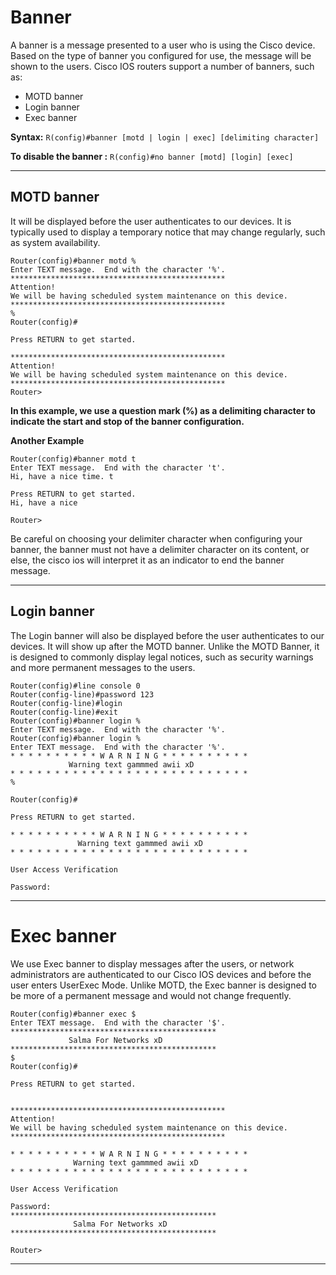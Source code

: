 # Banner

A banner is a message presented to a user who is using the Cisco device. Based on the type of banner you configured for use, the message will be shown to the users. Cisco IOS routers support a number of banners, such as:

- MOTD banner 
- Login banner
- Exec banner 


**Syntax:**  `R(config)#banner [motd | login | exec] [delimiting character]`

**To disable the banner :** `R(config)#no banner [motd] [login] [exec]`

----------------------------------------------------------------------------------

## MOTD banner

 It will be displayed before the user authenticates to our devices. It is typically used to display a temporary notice that may change regularly, such as system availability.
 
```
Router(config)#banner motd %
Enter TEXT message.  End with the character '%'.
************************************************
Attention!
We will be having scheduled system maintenance on this device.
************************************************
%
Router(config)#

```
 
 ```
Press RETURN to get started.

************************************************
Attention!
We will be having scheduled system maintenance on this device.
************************************************
Router>
````

**In this example, we use a question mark (%) as a delimiting character to indicate the start and stop of the banner configuration.**

**Another Example**

```
Router(config)#banner motd t
Enter TEXT message.  End with the character 't'.
Hi, have a nice time. t
````

```
Press RETURN to get started.
Hi, have a nice 

Router>
````
Be careful on choosing your delimiter character when configuring your banner, the banner must not have a delimiter character on its content, or else, the cisco ios will interpret it as an indicator to end the banner message.

-------------------------------------------
 
 ## Login banner

The Login banner will also be displayed before the user authenticates to our devices. It will show up after the MOTD banner. Unlike the MOTD Banner, it is designed to commonly display legal notices, such as security warnings and more permanent messages to the users.
 
 
 ```
Router(config)#line console 0
Router(config-line)#password 123
Router(config-line)#login
Router(config-line)#exit
Router(config)#banner login %
Enter TEXT message.  End with the character '%'.
Router(config)#banner login %
Enter TEXT message.  End with the character '%'.
* * * * * * * * * * W A R N I N G * * * * * * * * * *
              Warning text gammmed awii xD
* * * * * * * * * * * * * * * * * * * * * * * * * * *
%

Router(config)#
```


```
Press RETURN to get started.

* * * * * * * * * * W A R N I N G * * * * * * * * * *
               Warning text gammmed awii xD 
* * * * * * * * * * * * * * * * * * * * * * * * * * *

User Access Verification

Password: 
```
 
 -------------------------------------------

 # Exec banner

We use Exec banner to display messages after the users, or network administrators are authenticated to our Cisco IOS devices and before the user enters UserExec Mode. Unlike MOTD, the Exec banner is designed to be more of a permanent message and would not change frequently.
 
 
 ```
Router(config)#banner exec $
Enter TEXT message.  End with the character '$'.
**********************************************
              Salma For Networks xD
**********************************************
$
Router(config)#

```
 
 
```
Press RETURN to get started.


************************************************
Attention!
We will be having scheduled system maintenance on this device.
************************************************

* * * * * * * * * * W A R N I N G * * * * * * * * * *
              Warning text gammmed awii xD
* * * * * * * * * * * * * * * * * * * * * * * * * * *

User Access Verification

Password:
**********************************************
              Salma For Networks xD
**********************************************

Router>

```
 ---------------------------------
